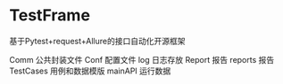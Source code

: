 # TestFrame
基于Pytest+request+Allure的接口自动化开源框架


Comm    公共封装文件
Conf    配置文件
log     日志存放
Report  报告
reports 报告
TestCases   用例和数据模版
mainAPI     运行数据
